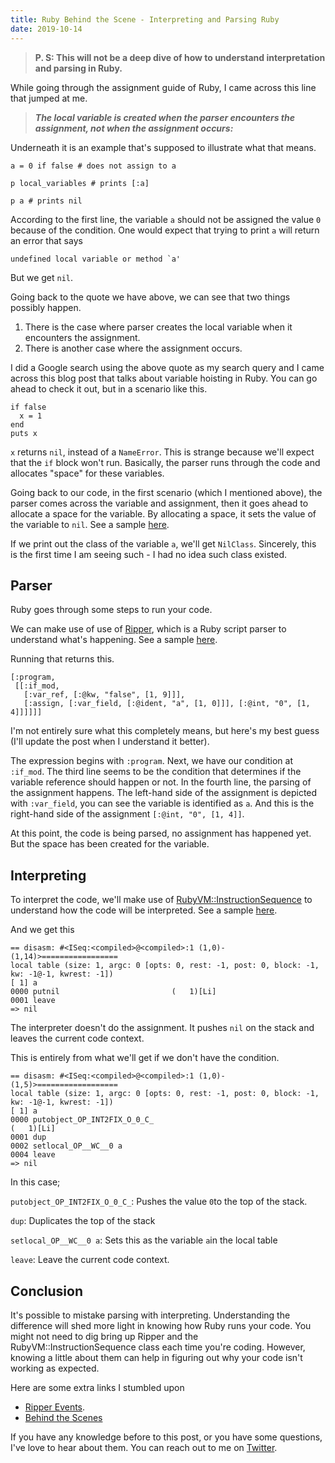 ```yaml
---
title: Ruby Behind the Scene - Interpreting and Parsing Ruby
date: 2019-10-14
---
```


> **P. S: This will not be a deep dive of how to understand interpretation and parsing in Ruby.**

While going through the assignment guide of Ruby, I came across this line that jumped at me.

> ***The local variable is created when the parser encounters the assignment, not when the assignment occurs:***

Underneath it is an example that's supposed to illustrate what that means.

```
a = 0 if false # does not assign to a

p local_variables # prints [:a]

p a # prints nil
```

According to the first line, the variable `a` should not be assigned the value `0` because of the condition. One would expect that trying to print `a` will return an error that says

```
undefined local variable or method `a'
```

But we get `nil`.

Going back to the quote we have above, we can see that two things possibly happen.

1. There is the case where parser creates the local variable when it encounters the assignment.
2. There is another case where the assignment occurs.

I did a Google search using the above quote as my search query and I came across this blog post that talks about variable hoisting in Ruby. You can go ahead to check it out, but in a scenario like this.

```
if false
  x = 1
end
puts x
```

`x` returns `nil`, instead of a `NameError`. This is strange because we'll expect that the `if` block won't run. Basically, the parser runs through the code and allocates "space" for these variables.

Going back to our code, in the first scenario (which I mentioned above), the parser comes across the variable and assignment, then it goes ahead to allocate a space for the variable. By allocating a space, it sets the value of the variable to `nil`.
See a sample [here](https://repl.it/@kinsomicrote/assignmentstudyrb).


If we print out the class of the variable `a`, we'll get `NilClass`. Sincerely, this is the first time I am seeing such - I had no idea such class existed.

## Parser

Ruby goes through some steps to run your code.

We can make use of use of [Ripper](https://ruby-doc.org/stdlib-2.5.1/libdoc/ripper/rdoc/Ripper.html), which is a Ruby script parser to understand what's happening.
See a sample [here](https://repl.it/@kinsomicrote/parsingassignmentstudy).


Running that returns this.

```
[:program,
 [[:if_mod,
   [:var_ref, [:@kw, "false", [1, 9]]],
   [:assign, [:var_field, [:@ident, "a", [1, 0]]], [:@int, "0", [1, 4]]]]]]
```

I'm not entirely sure what this completely means, but here's my best guess (I'll update the post when I understand it better).

The expression begins with `:program`. Next, we have our condition at `:if_mod`. The third line seems to be the condition that determines if the variable reference should happen or not. In the fourth line, the parsing of the assignment happens. The left-hand side of the assignment is depicted with `:var_field`, you can see the variable is identified as `a`. And this is the right-hand side of the assignment `[:@int, "0", [1, 4]]`.

At this point, the code is being parsed, no assignment has happened yet. But the space has been created for the variable.

## Interpreting

To interpret the code, we'll make use of [RubyVM::InstructionSequence](https://ruby-doc.org/core-2.4.1/RubyVM/InstructionSequence.html) to understand how the code will be interpreted.
See a sample [here](https://repl.it/@kinsomicrote/interpretingassignmentstudy).


And we get this

```
== disasm: #<ISeq:<compiled>@<compiled>:1 (1,0)-(1,14)>=================
local table (size: 1, argc: 0 [opts: 0, rest: -1, post: 0, block: -1, kw: -1@-1, kwrest: -1])
[ 1] a          
0000 putnil                         (   1)[Li]
0001 leave            
=> nil
```

The interpreter doesn't do the assignment. It pushes `nil` on the stack and leaves the current code context.

This is entirely from what we'll get if we don't have the condition.

```
== disasm: #<ISeq:<compiled>@<compiled>:1 (1,0)-(1,5)>==================
local table (size: 1, argc: 0 [opts: 0, rest: -1, post: 0, block: -1, kw: -1@-1, kwrest: -1])
[ 1] a          
0000 putobject_OP_INT2FIX_O_0_C_                                      (   1)[Li]
0001 dup              
0002 setlocal_OP__WC__0 a
0004 leave            
=> nil
```

In this case;

`putobject_OP_INT2FIX_O_0_C_`: Pushes the value `0`to the top of the stack.

`dup`: Duplicates the top of the stack

`setlocal_OP__WC__0 a`: Sets this as the variable `a`in the local table

`leave`: Leave the current code context.

## Conclusion

It's possible to mistake parsing with interpreting. Understanding the difference will shed more light in knowing how Ruby runs your code. You might not need to dig bring up Ripper and the RubyVM::InstructionSequence class each time you're coding. However, knowing a little about them can help in figuring out why your code isn't working as expected.

Here are some extra links I stumbled upon

- [Ripper Events](https://rmosolgo.github.io/ripper_events/).
- [Behind the Scenes](https://medium.com/@cashd/behind-the-scenes-ruby-7693ad3e68ba)

If you have any knowledge before to this post, or you have some questions, I've love to hear about them. You can reach out to me on [Twitter](https://twitter.com/kinsomicrote).